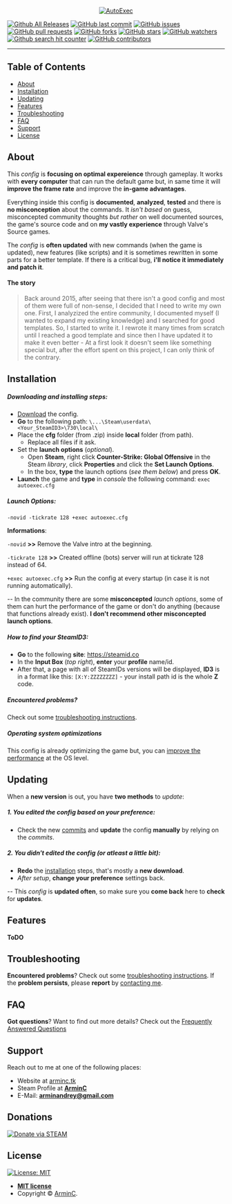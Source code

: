 <p align="center"><a href="https://arminc.tk"><img src="https://i.imgur.com/8Tc5mfv.png" title="ArminC" alt="AutoExec"></a></p>

[![Github All Releases](https://img.shields.io/github/downloads/armync/arminc-autoexec/total.svg?style=flat-square)](https://github.com/ArmynC/ArminC-AutoExec/archive/master.zip)
[![GitHub last commit](https://img.shields.io/github/last-commit/ArmynC/ArminC-AutoExec.svg?style=flat-square)](https://github.com/ArmynC/ArminC-AutoExec/commits/master)
[![GitHub issues](https://img.shields.io/github/issues-raw/ArmynC/ArminC-AutoExec.svg?style=flat-square)](https://github.com/ArmynC/ArminC-AutoExec/issues)
[![GitHub pull requests](https://img.shields.io/github/issues-pr-raw/ArmynC/ArminC-AutoExec.svg?style=flat-square)](https://github.com/ArmynC/ArminC-AutoExec/pulls)
[![GitHub forks](https://img.shields.io/github/forks/ArmynC/ArminC-AutoExec.svg?style=flat-square&label=Fork)](https://github.com/ArmynC/ArminC-AutoExec/network/members)
[![GitHub stars](https://img.shields.io/github/stars/ArmynC/ArminC-AutoExec.svg?style=flat-square&label=Stars)](https://github.com/ArmynC/ArminC-AutoExec/stargazers)
[![GitHub watchers](https://img.shields.io/github/watchers/ArmynC/ArminC-AutoExec.svg?style=flat-square&label=Watch)](https://github.com/ArmynC/ArminC-AutoExec/watchers)
[![Github search hit counter](https://img.shields.io/github/search/ArmynC/ArminC-AutoExec/goto.svg?style=flat-square)](https://github.com/ArmynC/ArminC-AutoExec)
[![GitHub contributors](https://img.shields.io/github/contributors/ArmynC/ArminC-AutoExec.svg?style=flat-square)](https://github.com/ArmynC/ArminC-AutoExec/graphs/contributors)

---

## Table of Contents

- [About](#about)
- [Installation](#installation)
- [Updating](#updating)
- [Features](#features)
- [Troubleshooting](#troubleshooting)
- [FAQ](#faq)
- [Support](#support)
- [License](#license)

## About
This _config_ is **focusing on optimal expereience** through gameplay. It works with **every computer** that can run the default game but, in same time it will **improve the frame rate** and improve the **in-game advantages**.

Everything inside this config is **documented**, **analyzed**, **tested** and there is **no misconception** about the commands. It _isn't based_ on guess, misconcepted community thoughts _but rather_ on well documented sources, the game's source code and on **my vastly experience** through Valve's Source games.

The _config_ is **often updated** with new commands (when the game is updated), new features (like scripts) and it is sometimes rewritten in some parts for a better template. If there is a critical bug, **i'll notice it immediately and patch it**.

#### The story

> Back around 2015, after seeing that there isn't a good config and most of them were full of non-sense, I decided that I need to write my own one. First, I analyzized the entire community, I documented myself (I wanted to expand my existing knowledge) and I searched for good templates. So, I started to write it. I rewrote it many times from scratch until I reached a good template and since then I have updated it to make it even better - At a first look it doesn't seem like something special but, after the effort spent on this project, I can only think of the contrary.

## Installation

##### Downloading and installing steps:
* [Download](https://github.com/ArmynC/ArminC-AutoExec/archive/master.zip) the config.
* **Go** to the following path: `\...\Steam\userdata\<Your_SteamID3>\730\local\`
* Place the **cfg** folder (from .zip) inside **local** folder (from path).
  * Replace all files if it ask.
* Set the **launch options** (_optional_).
  * Open **Steam**, right click **Counter-Strike: Global Offensive** in the Steam _library_, click **Properties** and click the **Set Launch Options**.
  * In the box, **type** the launch options (_see them below_) and press **OK**.
* **Launch** the game and **type** in _console_ the following command: `exec autoexec.cfg`

##### Launch Options:
`-novid -tickrate 128 +exec autoexec.cfg`

**Informations**:

`-novid` **>>** Remove the Valve intro at the beginning.

`-tickrate 128` **>>** Created offline (bots) server will run at tickrate 128 instead of 64.

`+exec autoexec.cfg` **>>** Run the config at every startup (in case it is not running automatically).

-- In the community there are some **misconcepted** _launch options_, some of them can hurt the performance of the game or don't do anything (because that functions already exist). **I don't recommend other misconcepted launch options**.

##### How to find your SteamID3:

* **Go** to the following **site**: https://steamid.co
* In the **Input Box** (_top right_), **enter** your **profile** name/id.
* After that, a page with all of SteamIDs versions will be displayed, **ID3** is in a format like this: `[X:Y:ZZZZZZZZ]` - your install path id is the whole **Z** code.

##### Encountered problems?

Check out some [troubleshooting instructions](under_work).

##### Operating system optimizations
This config is already optimizing the game but, you can [improve the performance](under_work) at the OS level. 

## Updating

When a **new version** is out, you have **two methods** to _update_:

##### 1. You edited the config based on your preference:
* Check the new [commits](https://github.com/ArmynC/ArminC-AutoExec/commits/master) and **update** the config **manually** by relying on the _commits_.

##### 2. You didn't edited the config (or atleast a little bit):
* **Redo** the [installation](https://github.com/ArmynC/ArminC-AutoExec#installation) steps, that's mostly a **new download**.
* _After setup_, **change your preference** settings back.

-- This _config_ is **updated often**, so make sure you **come back** here to **check** for **updates**.

## Features

**ToDO**

## Troubleshooting

**Encountered problems**? Check out some [troubleshooting instructions](under_work).
If the **problem persists**, please **report** by [contacting me](#support).

## FAQ

**Got questions**? Want to find out more details? Check out the [Frequently Answered Questions](under_work)

## Support

Reach out to me at one of the following places:

- Website at [arminc.tk](https://arminc.tk)
- Steam Profile at **[ArminC](https://steamcommunity.com/id/arminc/)**
- E-Mail: **arminandrey@gmail.com**

## Donations

[![Donate via STEAM](https://img.shields.io/badge/Donate%20via-Steam-blue.svg?&style=for-the-badge)](https://steamcommunity.com/tradeoffer/new/?partner=133646824&token=XiRncDom)

## License

[![License: MIT](https://img.shields.io/github/license/ArmynC/ArminC-AutoExec.svg?style=flat-square)](https://opensource.org/licenses/MIT)

- **[MIT license](http://opensource.org/licenses/mit-license.php)**
- Copyright © [ArminC](https://arminc.tk "ArminC Directory Database").